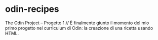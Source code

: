 # odin-recipes
The Odin Project – Progetto 1 //
È finalmente giunto il momento del mio primo progetto nel curriculum di Odin: la creazione di una ricetta usando HTML.